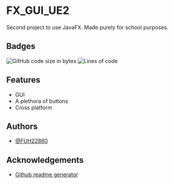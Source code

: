 # FX_GUI_UE2

Second project to use JavaFX. Made purely for school purposes.

## Badges

![GitHub code size in bytes](https://img.shields.io/github/languages/code-size/FUH22860/FX_GUI_UE2)
![Lines of code](https://img.shields.io/tokei/lines/github/FUH22860/FX_GUI_UE2)
## Features

- GUI
- A plethora of buttons
- Cross platform
## Authors

- [@FUH22860](https://github.com/FUH22860)
## Acknowledgements

- [Github readme generator](https://nxt-readme.vercel.app/)

